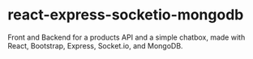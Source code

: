 # react-express-socketio-mongodb
Front and Backend for a products API and a simple chatbox, made with React, Bootstrap, Express, Socket.io, and MongoDB.
